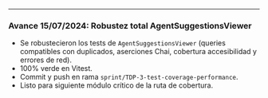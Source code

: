 ---

### Avance 15/07/2024: Robustez total AgentSuggestionsViewer
- Se robustecieron los tests de `AgentSuggestionsViewer` (queries compatibles con duplicados, aserciones Chai, cobertura accesibilidad y errores de red).
- 100% verde en Vitest.
- Commit y push en rama `sprint/TDP-3-test-coverage-performance`.
- Listo para siguiente módulo crítico de la ruta de cobertura. 